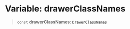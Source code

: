 # Variable: drawerClassNames

> `const` **drawerClassNames**: [`DrawerClassNames`](../type-aliases/DrawerClassNames.md)
